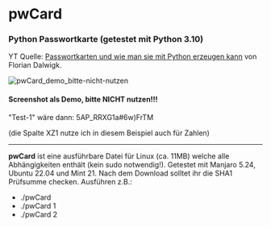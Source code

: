# pwCard
### Python Passwortkarte (getestet mit Python 3.10)
YT Quelle: [Passwortkarten und wie man sie mit Python erzeugen kann](https://www.youtube.com/watch?v=jMu5olgIuOE) von Florian Dalwigk.

![pwCard_demo_bitte-nicht-nutzen](https://user-images.githubusercontent.com/1485851/167740263-5ba52786-42c4-4c31-93b9-917525cca4be.jpg)
#### Screenshot als Demo, bitte NICHT nutzen!!!

"Test-1" wäre dann: 5AP_RRXG1a#6w)FrTM

(die Spalte XZ1 nutze ich in diesem Beispiel auch für Zahlen)

---

**pwCard** ist eine ausführbare Datei für Linux (ca. 11MB) welche alle Abhängigkeiten enthält (kein sudo notwendig!). Getestet mit Manjaro 5.24, Ubuntu 22.04 und Mint 21. Nach dem Download solltet ihr die SHA1 Prüfsumme checken.
Ausführen z.B.:
- ./pwCard
- ./pwCard 1
- ./pwCard 2
